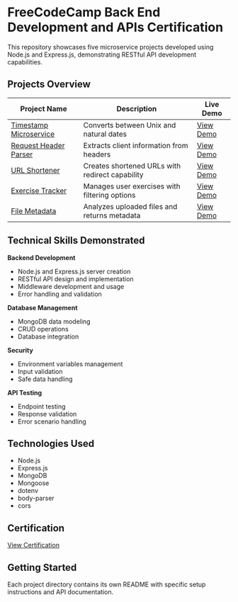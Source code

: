 # FreeCodeCamp Back End Development and APIs Certification

This repository showcases five microservice projects developed using Node.js and Express.js, demonstrating RESTful API development capabilities.

## Projects Overview

| Project Name | Description | Live Demo |
|--------------|-------------|-----------|
| [Timestamp Microservice](./Timestamp-Microservice) | Converts between Unix and natural dates | [View Demo](https://boilerplate-project-timestamp.smugpanda.repl.co/) |
| [Request Header Parser](./Request-Header-Parser-Microservice) | Extracts client information from headers | [View Demo](https://boilerplate-project-headerparser.smugpanda.repl.co/) |
| [URL Shortener](./URL-Shortener-Microservice) | Creates shortened URLs with redirect capability | [View Demo](https://boilerplate-project-urlshortener.smugpanda.repl.co/) |
| [Exercise Tracker](./Exercise-Tracker) | Manages user exercises with filtering options | [View Demo](https://boilerplate-project-exercisetracker.smugpanda.repl.co/) |
| [File Metadata](./File-Metadata-Microservice) | Analyzes uploaded files and returns metadata | [View Demo](https://boilerplate-project-filemetadata.smugpanda.repl.co/) |

## Technical Skills Demonstrated

**Backend Development**
- Node.js and Express.js server creation
- RESTful API design and implementation
- Middleware development and usage
- Error handling and validation

**Database Management**
- MongoDB data modeling
- CRUD operations
- Database integration

**Security**
- Environment variables management
- Input validation
- Safe data handling

**API Testing**
- Endpoint testing
- Response validation
- Error scenario handling

## Technologies Used

- Node.js
- Express.js
- MongoDB
- Mongoose
- dotenv
- body-parser
- cors

## Certification
[View Certification](https://www.freecodecamp.org/certification/fcce5ba775c-6dd1-4c24-84ab-b5ded6a61aaf/back-end-development-and-apis)

## Getting Started

Each project directory contains its own README with specific setup instructions and API documentation.

